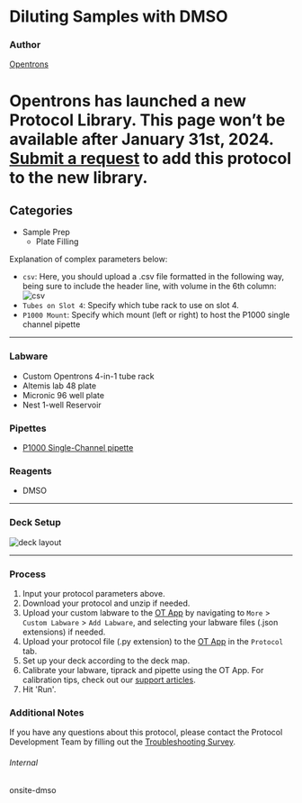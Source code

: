 # Diluting Samples with DMSO

### Author
[Opentrons](https://opentrons.com/)


# Opentrons has launched a new Protocol Library. This page won’t be available after January 31st, 2024. [Submit a request](https://docs.google.com/forms/d/e/1FAIpQLSdYYp9QCKow4nn0KlCVsMS3HX0eJ0N9O7-erajKvcpT0lWbSg/viewform) to add this protocol to the new library.

## Categories
* Sample Prep
	* Plate Filling

Explanation of complex parameters below:
* `csv`: Here, you should upload a .csv file formatted in the following way, being sure to include the header line, with volume in the 6th column:
![csv](https://opentrons-protocol-library-website.s3.amazonaws.com/custom-README-images/onsite-dmso/Screen+Shot+2022-06-27+at+4.46.37+PM.png)
* `Tubes on Slot 4`: Specify which tube rack to use on slot 4. 
* `P1000 Mount`: Specify which mount (left or right) to host the P1000 single channel pipette

---


### Labware
* Custom Opentrons 4-in-1 tube rack
* Altemis lab 48 plate
* Micronic 96 well plate
* Nest 1-well Reservoir

### Pipettes
* [P1000 Single-Channel pipette]()

### Reagents
* DMSO

---

### Deck Setup
![deck layout](https://opentrons-protocol-library-website.s3.amazonaws.com/custom-README-images/onsite-dmso/Screen+Shot+2022-06-27+at+4.51.24+PM.png)

---

### Process
1. Input your protocol parameters above.
2. Download your protocol and unzip if needed.
3. Upload your custom labware to the [OT App](https://opentrons.com/ot-app) by navigating to `More` > `Custom Labware` > `Add Labware`, and selecting your labware files (.json extensions) if needed.
4. Upload your protocol file (.py extension) to the [OT App](https://opentrons.com/ot-app) in the `Protocol` tab.
5. Set up your deck according to the deck map.
6. Calibrate your labware, tiprack and pipette using the OT App. For calibration tips, check out our [support articles](https://support.opentrons.com/en/collections/1559720-guide-for-getting-started-with-the-ot-2).
7. Hit 'Run'.

### Additional Notes
If you have any questions about this protocol, please contact the Protocol Development Team by filling out the [Troubleshooting Survey](https://protocol-troubleshooting.paperform.co/).

###### Internal
onsite-dmso
